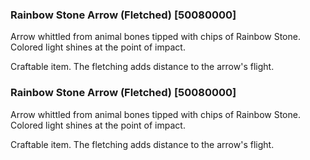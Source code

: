 ### Rainbow Stone Arrow (Fletched) [50080000]

Arrow whittled from animal bones tipped with chips of Rainbow Stone. Colored light shines at the point of impact.

Craftable item. The fletching adds distance to the arrow's flight.### Rainbow Stone Arrow (Fletched) [50080000]

Arrow whittled from animal bones tipped with chips of Rainbow Stone. Colored light shines at the point of impact.

Craftable item. The fletching adds distance to the arrow's flight.